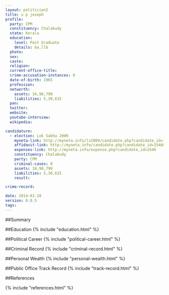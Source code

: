 ```yaml
---
layout: politician2
title: u p joseph
profile: 
  party: CPM
  constituency: Chalakudy
  state: Kerala
  education: 
    level: Post Graduate
    details: ba,llb
  photo: 
  sex: 
  caste: 
  religion: 
  current-office-title: 
  crime-accusation-instances: 0
  date-of-birth: 1965
  profession: 
  networth: 
    assets: 34,98,790
    liabilities: 5,30,615
  pan: 
  twitter: 
  website: 
  youtube-interview: 
  wikipedia: 

candidature: 
  - election: Lok Sabha 2009
    myneta-link: http://myneta.info/ls2009/candidate.php?candidate_id=1546
    affidavit-link: http://myneta.info/candidate.php?candidate_id=1546&scan=original
    expenses-link: http://myneta.info/expense.php?candidate_id=1546
    constituency: Chalakudy 
    party: CPM
    criminal-cases: 0
    assets: 34,98,790
    liabilities: 5,30,615
    result:  

crime-record: 

date: 2014-01-28
version: 0.0.5
tags: 
---
```

##Summary


##Education
{% include "education.html" %}


##Political Career
{% include "political-career.html" %}


##Criminal Record
{% include "criminal-record.html" %}


##Personal Wealth
{% include "personal-wealth.html" %}


##Public Office Track Record
{% include "track-record.html" %}


##References


{% include "references.html" %}